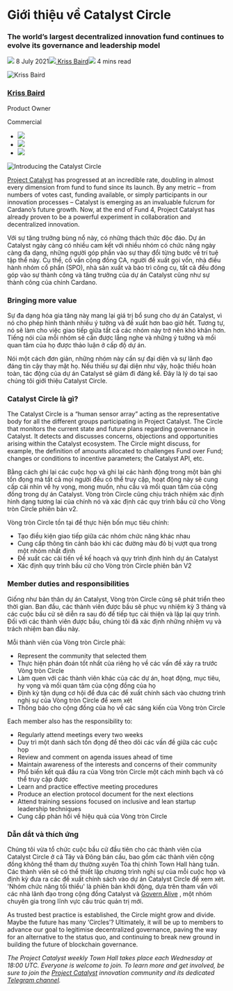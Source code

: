 # Giới thiệu về Catalyst Circle

### **The world’s largest decentralized innovation fund continues to evolve its governance and leadership model**

![](img/2021-07-08-introducing-the-catalyst-circle.002.png) 8 July 2021![](img/2021-07-08-introducing-the-catalyst-circle.002.png)[ Kriss Baird](tmp//en/blog/authors/kriss-braid/page-1/)![](img/2021-07-08-introducing-the-catalyst-circle.003.png) 4 mins read

![Kriss Baird](img/2021-07-08-introducing-the-catalyst-circle.004.png)[](tmp//en/blog/authors/kriss-braid/page-1/)

### [**Kriss Baird**](tmp//en/blog/authors/kriss-braid/page-1/)

Product Owner

Commercial

- ![](img/2021-07-08-introducing-the-catalyst-circle.005.png)[](mailto:kriss.baird@iohk.io "Email")
- ![](img/2021-07-08-introducing-the-catalyst-circle.006.png)[](tmp/linkedin.com/in/krissbaird "LinkedIn")
- ![](img/2021-07-08-introducing-the-catalyst-circle.007.png)[](https://twitter.com/krissbaird "Twitter")

![Introducing the Catalyst Circle](img/2021-07-08-introducing-the-catalyst-circle.008.jpeg)

[Project Catalyst](https://iohk.io/en/blog/posts/2020/09/16/project-catalyst-introducing-our-first-public-fund-for-cardano-community-innovation/) has progressed at an incredible rate, doubling in almost every dimension from fund to fund since its launch. By any metric – from numbers of votes cast, funding available, or simply participants in our innovation processes – Catalyst is emerging as an invaluable fulcrum for Cardano’s future growth. Now, at the end of Fund 4, Project Catalyst has already proven to be a powerful experiment in collaboration and decentralized innovation.

Với sự tăng trưởng bùng nổ này, có những thách thức độc đáo. Dự án Catalyst ngày càng có nhiều cam kết với nhiều nhóm có chức năng ngày càng đa dạng, những người góp phần vào sự thay đổi từng bước về trí tuệ tập thể này. Cụ thể, cố vấn cộng đồng CA, người đề xuất gọi vốn, nhà điều hành nhóm cổ phần (SPO), nhà sản xuất và bảo trì công cụ, tất cả đều đóng góp vào sự thành công và tăng trưởng của dự án Catalyst cũng như sự thành công của chính Cardano.

### **Bringing more value**

Sự đa dạng hóa gia tăng này mang lại giá trị bổ sung cho dự án Catalyst, vì nó cho phép hình thành nhiều ý tưởng và đề xuất hơn bao giờ hết. Tương tự, nó sẽ làm cho việc giao tiếp giữa tất cả các nhóm này trở nên khó khăn hơn. Tiếng nói của mỗi nhóm sẽ cần  được lắng nghe và những ý tưởng và mối quan tâm của họ được thảo luận ở cấp độ dự án.

Nói một cách đơn giản, những nhóm này cần sự đại diện và sự lãnh đạo đáng tin cậy thay mặt họ. Nếu thiếu sự đại diện như vậy, hoặc thiếu hoàn toàn, tác động của dự án Catalyst sẽ giảm đi đáng kể. Đây là lý do tại sao chúng tôi giới thiệu Catalyst Circle.

### **Catalyst Circle là gì?**

The Catalyst Circle is a “human sensor array” acting as the representative body for all the different groups participating in Project Catalyst. The Circle that monitors the current state and future plans regarding governance in Catalyst. It detects and discusses concerns, objections and opportunities arising within the Catalyst ecosystem. The Circle might discuss, for example, the definition of amounts allocated to challenges Fund over Fund; changes or conditions to incentive parameters; the Catalyst API, etc.

Bằng cách ghi lại các cuộc họp và ghi lại các hành động trong một bản ghi tồn đọng mà tất cả mọi người đều có thể truy cập, hoạt động này sẽ cung cấp cái nhìn về hy vọng, mong muốn, nhu cầu và mối quan tâm của cộng đồng trong dự án Catalyst. Vòng tròn Circle cũng chịu trách nhiệm xác định hình dạng tương lai của chính nó và xác định các quy trình bầu cử cho Vòng tròn Circle phiên bản v2.

Vòng tròn Circle tồn tại để thực hiện bốn mục tiêu chính:

- Tạo điều kiện giao tiếp giữa các nhóm chức năng khác nhau
- Cung cấp thông tin cảnh báo khi các đường màu đỏ bị vượt qua trong một nhóm nhất định
- Đề xuất các cải tiến về kế hoạch và quy trình định hình dự án Catalyst
- Xác định quy trình bầu cử cho Vòng tròn Circle phiên bản V2

### **Member duties and responsibilities**

Giống như bản thân dự án Catalyst, Vòng tròn Circle cũng sẽ phát triển theo thời gian. Ban đầu, các thành viên được bầu sẽ phục vụ nhiệm kỳ 3 tháng và các cuộc bầu cử sẽ diễn ra sau đó để tiếp tục cải thiện và lặp lại quy trình. Đối với các thành viên được bầu, chúng tôi đã xác định những nhiệm vụ và trách nhiệm ban đầu này.

Mỗi thành viên của Vòng tròn Circle phải:

- Represent the community that selected them
- Thực hiện phán đoán tốt nhất của riêng họ về các vấn đề xảy ra trước Vòng tròn Circle
- Làm quen với các thành viên khác của các dự án, hoạt động, mục tiêu, hy vọng và mối quan tâm của cộng đồng của họ
- Định kỳ tận dụng cơ hội để đưa các đề xuất chính sách vào chương trình nghị sự của Vòng tròn Circle để xem xét
- Thông báo cho cộng đồng của họ về các sáng kiến của Vòng tròn Circle

Each member also has the responsibility to:

- Regularly attend meetings every two weeks
- Duy trì một danh sách tồn đọng để theo dõi các vấn đề giữa các cuộc họp
- Review and comment on agenda issues ahead of time
- Maintain awareness of the interests and concerns of their community
- Phổ biến kết quả đầu ra của Vòng  tròn Circle một cách minh bạch và có thể truy cập được
- Learn and practice effective meeting procedures
- Produce an election protocol document for the next elections
- Attend training sessions focused on inclusive and lean startup leadership techniques
- Cung cấp phản hồi về hiệu quả của Vòng tròn Circle

### **Dẫn dắt và thích ứng**

Chúng tôi vừa tổ chức cuộc bầu cử đầu tiên cho các thành viên của Catalyst Circle ở cả Tây và Đông bán cầu, bao gồm các thành viên cộng đồng không thể tham dự thường xuyên Tòa thị chính Town Hall hàng tuần. Các thành viên sẽ có thể thiết lập chương trình nghị sự của mỗi cuộc họp và định kỳ đưa ra các đề xuất chính sách vào dự án Catalyst Circle để xem xét. 'Nhóm chức năng tối thiểu' là phiên bản khởi động, dựa trên tham vấn với các nhà lãnh đạo trong cộng đồng Catalyst và [Govern Alive](https://www.governancealive.com/) , một nhóm chuyên gia trong lĩnh vực cấu trúc quản trị mới.

As trusted best practice is established, the Circle might grow and divide. Maybe the future has many ‘Circles’? Ultimately, it will be up to members to advance our goal to legitimise decentralized governance, paving the way for an alternative to the status quo, and continuing to break new ground in building the future of blockchain governance.

*The Project Catalyst weekly Town Hall takes place each Wednesday at 18:00 UTC. Everyone is welcome to join. To learn more and get involved, be sure to join the [Project Catalyst](https://cardano.ideascale.com/) innovation community and its dedicated [Telegram channel](https://t.me/ProjectCatalystChat).*
